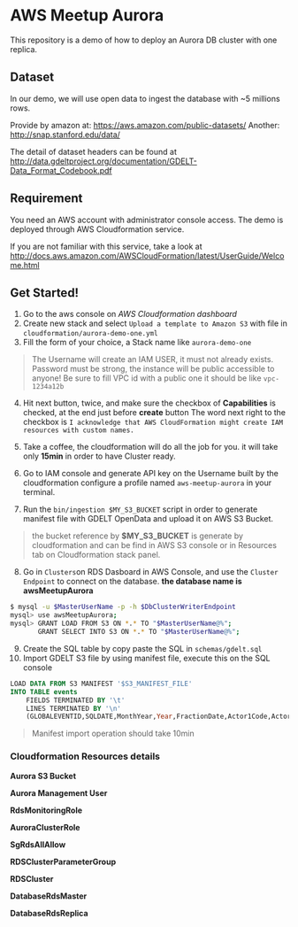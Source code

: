 # AWS Meetup Aurora

This repository is a demo of how to deploy an Aurora DB cluster
with one replica.

## Dataset

In our demo, we will use open data to ingest the database with ~5 millions rows.

Provide by amazon at: https://aws.amazon.com/public-datasets/
Another: http://snap.stanford.edu/data/

The detail of dataset headers can be found at http://data.gdeltproject.org/documentation/GDELT-Data_Format_Codebook.pdf

## Requirement

You need an AWS account with administrator console access.
The demo is deployed through AWS Cloudformation service.

If you are not familiar with this service, take a look at http://docs.aws.amazon.com/AWSCloudFormation/latest/UserGuide/Welcome.html

## Get Started!

 1. Go to the aws console on *AWS Cloudformation dashboard*
 2. Create new stack and select `Upload a template to Amazon S3` with file in `cloudformation/aurora-demo-one.yml`
 3. Fill the form of your choice, a Stack name like `aurora-demo-one`

 > The Username will create an IAM USER, it must not already exists.
 > Password must be strong, the instance will be public accessible to anyone!
 > Be sure to fill VPC id with a public one it should be like `vpc-1234a12b`
 
 4. Hit next button, twice, and make sure the checkbox of **Capabilities** is checked, at the end just before **create** button
    The word next right to the checkbox is `I acknowledge that AWS CloudFormation might create IAM resources with custom names.`
    
 5. Take a coffee, the cloudformation will do all the job for you.
    it will take only **15min** in order to have Cluster ready.
    
 6. Go to IAM console and generate API key on the Username built by the cloudformation
    configure a profile named `aws-meetup-aurora` in your terminal.
    
 7. Run the `bin/ingestion $MY_S3_BUCKET` script in order to generate manifest file with GDELT OpenData and upload it on AWS S3 Bucket.
 
 > the bucket reference by **$MY_S3_BUCKET** is generate by cloudformation and can be find in AWS S3 console or in Resources tab on Cloudformation stack panel.
    
 8. Go in `Clusters`on  RDS Dasboard in AWS Console, and use the `Cluster Endpoint` to connect on the database.
    **the database name is awsMeetupAurora**
 
```bash
$ mysql -u $MasterUserName -p -h $DbClusterWriterEndpoint
mysql> use awsMeetupAurora;
mysql> GRANT LOAD FROM S3 ON *.* TO "$MasterUserName@%";
       GRANT SELECT INTO S3 ON *.* TO "$MasterUserName@%";
```

 9. Create the SQL table by copy paste the SQL in `schemas/gdelt.sql`
 10. Import GDELT S3 file by using manifest file, execute this on the SQL console
 
 ```sql
 LOAD DATA FROM S3 MANIFEST '$S3_MANIFEST_FILE'
 INTO TABLE events
     FIELDS TERMINATED BY '\t'
     LINES TERMINATED BY '\n'
     (GLOBALEVENTID,SQLDATE,MonthYear,Year,FractionDate,Actor1Code,Actor1Name,Actor1CountryCode,Actor1KnownGroupCode,Actor1EthnicCode,Actor1Religion1Code,Actor1Religion2Code,Actor1Type1Code,Actor1Type2Code,Actor1Type3Code,Actor2Code,Actor2Name,Actor2CountryCode,Actor2KnownGroupCode,Actor2EthnicCode,Actor2Religion1Code,Actor2Religion2Code,Actor2Type1Code,Actor2Type2Code,Actor2Type3Code,IsRootEvent,EventCode,EventBaseCode,EventRootCode,QuadClass,GoldsteinScale,NumMentions,NumSources,NumArticles,AvgTone,Actor1Geo_Type,Actor1Geo_FullName,Actor1Geo_CountryCode,Actor1Geo_ADM1Code,Actor1Geo_Lat,Actor1Geo_Long,Actor1Geo_FeatureID,Actor2Geo_Type,Actor2Geo_FullName,Actor2Geo_CountryCode,Actor2Geo_ADM1Code,Actor2Geo_Lat,Actor2Geo_Long,Actor2Geo_FeatureID,ActionGeo_Type,ActionGeo_FullName,ActionGeo_CountryCode,ActionGeo_ADM1Code,ActionGeo_Lat,ActionGeo_Long,ActionGeo_FeatureID,DATEADDED,SOURCEURL);
 ```
 
 > Manifest import operation should take 10min
 
### Cloudformation Resources details

 **Aurora S3 Bucket**
 
 **Aurora Management User**
 
 **RdsMonitoringRole**
 
 **AuroraClusterRole**
 
 **SgRdsAllAllow**
 
 **RDSClusterParameterGroup**
 
 **RDSCluster**
 
 **DatabaseRdsMaster**
 
 **DatabaseRdsReplica**

